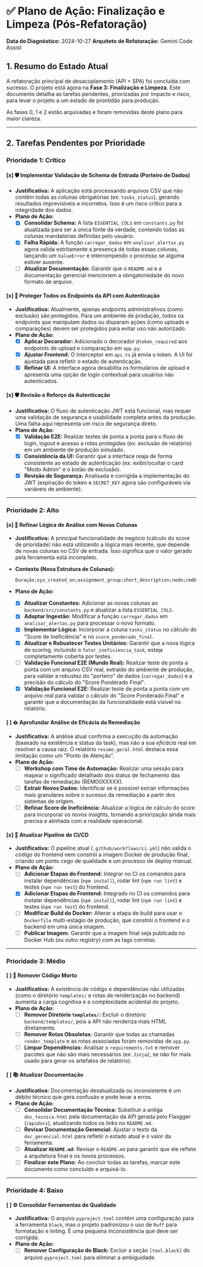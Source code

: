 # ✅ Plano de Ação: Finalização e Limpeza (Pós-Refatoração)

**Data do Diagnóstico:** 2024-10-27
**Arquiteto de Refatoração:** Gemini Code Assist

## 1. Resumo do Estado Atual

A refatoração principal de desacoplamento (API + SPA) foi concluída com sucesso. O projeto está agora na **Fase 3: Finalização e Limpeza**. Este documento detalha as tarefas pendentes, priorizadas por impacto e risco, para levar o projeto a um estado de prontidão para produção.

As fases 0, 1 e 2 estão arquivadas e foram removidas deste plano para maior clareza.

---

## 2. Tarefas Pendentes por Prioridade

### Prioridade 1: Crítico

#### [x] 🛡️ Implementar Validação de Schema de Entrada (Porteiro de Dados)

- **Justificativa:** A aplicação está processando arquivos CSV que não contêm todas as colunas obrigatórias (ex: `tasks_status`), gerando resultados imprevisíveis e incorretos. Isso é um risco crítico para a integridade dos dados.
- **Plano de Ação:**
  - [x] **Consolidar Schema:** A lista `ESSENTIAL_COLS` em `constants.py` foi atualizada para ser a única fonte da verdade, contendo todas as colunas mandatórias definidas pelo usuário.
  - [x] **Falha Rápida:** A função `carregar_dados` em `analisar_alertas.py` agora valida estritamente a presença de todas essas colunas, lançando um `ValueError` e interrompendo o processo se alguma estiver ausente.
  - [ ] **Atualizar Documentação:** Garantir que o `README.md` e a documentação gerencial mencionem a obrigatoriedade do novo formato de arquivo.

#### [x] 🔐 Proteger Todos os Endpoints da API com Autenticação

- **Justificativa:** Atualmente, apenas endpoints administrativos (como exclusão) são protegidos. Para um ambiente de produção, todos os endpoints que manipulam dados ou disparam ações (como uploads e comparações) devem ser protegidos para evitar uso não autorizado.
- **Plano de Ação:**
  - [x] **Aplicar Decorador:** Adicionado o decorador `@token_required` aos endpoints de upload e comparação em `app.py`.
  - [x] **Ajustar Frontend:** O interceptor em `api.ts` já envia o token. A UI foi ajustada para refletir o estado de autenticação.
  - [x] **Refinar UI:** A interface agora desabilita os formulários de upload e apresenta uma opção de login contextual para usuários não autenticados.

#### [x] 🛡️ Revisão e Reforço da Autenticação

- **Justificativa:** O fluxo de autenticação JWT está funcional, mas requer uma validação de segurança e usabilidade completa antes da produção. Uma falha aqui representa um risco de segurança direto.
- **Plano de Ação:**
  - [x] **Validação E2E:** Realizar testes de ponta a ponta para o fluxo de login, logout e acesso a rotas protegidas (ex: exclusão de relatório) em um ambiente de produção simulado.
  - [x] **Consistência da UI:** Garantir que a interface reaja de forma consistente ao estado de autenticação (ex: exibir/ocultar o card "Modo Admin" e o botão de exclusão).
  - [x] **Revisão de Segurança:** Analisada e corrigida a implementação do JWT (expiração do token e `SECRET_KEY` agora são configuráveis via variáveis de ambiente).

---

### Prioridade 2: Alto

#### [x] 🧠 Refinar Lógica de Análise com Novas Colunas

- **Justificativa:** A principal funcionalidade de negócio (cálculo do score de prioridade) não está utilizando a lógica mais recente, que depende de novas colunas no CSV de entrada. Isso significa que o valor gerado pela ferramenta está incompleto.
- **Contexto (Nova Estrutura de Colunas):**

  ```
  Duração;sys_created_on;assignment_group;short_description;node;cmdb_ci;number;severity;parent;cmdb_ci.sys_class_name;source;sn_priority_group;state;sys_id;type.display_value;u_action_time;u_closed_date;acknowledged;correlation_group;event_count;incident;metric_name;message_key;com_remediacao;Pilar;tasks_count;tasks_numbers;tasks_status;remediation_tasks_present;alert_found;processing_status;error_message
  ```

- **Plano de Ação:**
  - [x] **Atualizar Constantes:** Adicionar as novas colunas ao `backend/src/constants.py` e atualizar a lista `ESSENTIAL_COLS`.
  - [x] **Adaptar Ingestão:** Modificar a função `carregar_dados` em `analisar_alertas.py` para processar o novo formato.
  - [x] **Implementar Lógica:** Incorporar a coluna `tasks_status` no cálculo do "Score de Ineficiência" e no `score_ponderado_final`.
  - [x] **Atualizar e Robustecer Testes Unitários:** Garantir que a nova lógica de scoring, incluindo o `fator_ineficiencia_task`, esteja completamente coberta por testes.
  - [ ] **Validação Funcional E2E (Mundo Real):** Realizar teste de ponta a ponta com um arquivo CSV real, extraído do ambiente de produção, para validar a robustez do "porteiro" de dados (`carregar_dados`) e a precisão do cálculo do "Score Ponderado Final".
  - [x] **Validação Funcional E2E:** Realizar teste de ponta a ponta com um arquivo real para validar o cálculo do "Score Ponderado Final" e garantir que a documentação da funcionalidade está visível no relatório.

#### [ ] � Aprofundar Análise de Eficácia da Remediação

- **Justificativa:** A análise atual confirma a *execução* da automação (baseado na existência e status da task), mas não a sua *eficácia* real em resolver a causa raiz. O relatório `resumo_geral.html` destaca essa limitação como um "Ponto de Atenção".
- **Plano de Ação:**
  - [ ] **Workshop com Time de Automação:** Realizar uma sessão para mapear o significado detalhado dos status de fechamento das tarefas de remediação (REM00XXXXX).
  - [ ] **Extrair Novos Dados:** Identificar se é possível extrair informações mais granulares sobre o sucesso da remediação a partir dos sistemas de origem.
  - [ ] **Refinar Score de Ineficiência:** Atualizar a lógica de cálculo do score para incorporar os novos insights, tornando a priorização ainda mais precisa e alinhada com a realidade operacional.

#### [x] 🚀 Atualizar Pipeline de CI/CD

- **Justificativa:** O pipeline atual (`.github/workflows/ci.yml`) não valida o código do frontend nem constrói a imagem Docker de produção final, criando um ponto cego de qualidade e um processo de deploy manual.
- **Plano de Ação:**
  - [ ] **Adicionar Etapas do Frontend:** Integrar no CI os comandos para instalar dependências (`npm install`), rodar lint (`npm run lint`) e testes (`npm run test`) do frontend.
  - [x] **Adicionar Etapas do Frontend:** Integrado no CI os comandos para instalar dependências (`npm install`), rodar lint (`npm run lint`) e testes (`npm run test`) do frontend.
  - [ ] **Modificar Build do Docker:** Alterar a etapa de build para usar o `Dockerfile` multi-estágio de produção, que constrói o frontend e o backend em uma única imagem.
  - [ ] **Publicar Imagem:** Garantir que a imagem final seja publicada no Docker Hub (ou outro registry) com as tags corretas.

---

### Prioridade 3: Médio

#### [ ] 🧹 Remover Código Morto

- **Justificativa:** A existência de código e dependências não utilizadas (como o diretório `templates/` e rotas de renderização no backend) aumenta a carga cognitiva e a complexidade acidental do projeto.
- **Plano de Ação:**
  - [ ] **Remover Diretório `templates/`:** Excluir o diretório `backend/templates/`, pois a API não renderiza mais HTML diretamente.
  - [ ] **Remover Rotas Obsoletas:** Garantir que todas as chamadas `render_template` e as rotas associadas foram removidas de `app.py`.
  - [ ] **Limpar Dependências:** Analisar o `requirements.txt` e remover pacotes que não são mais necessários (ex: `Jinja2`, se não for mais usado para gerar os artefatos de relatório).

#### [ ] 📚 Atualizar Documentação

- **Justificativa:** Documentação desatualizada ou inconsistente é um débito técnico que gera confusão e pode levar a erros.
- **Plano de Ação:**
  - [ ] **Consolidar Documentação Técnica:** Substituir a antiga `doc_tecnica.html` pela documentação da API gerada pelo Flasgger (`/apidocs`), atualizando todos os links no `README.md`.
  - [ ] **Revisar Documentação Gerencial:** Ajustar o texto da `doc_gerencial.html` para refletir o estado atual e o valor da ferramenta.
  - [ ] **Atualizar `README.md`:** Revisar o `README.md` para garantir que ele reflete a arquitetura final e os novos processos.
  - [ ] **Finalizar este Plano:** Ao concluir todas as tarefas, marcar este documento como concluído e arquivá-lo.

---

### Prioridade 4: Baixo

#### [ ] ⚙️ Consolidar Ferramentas de Qualidade

- **Justificativa:** O arquivo `pyproject.toml` contém uma configuração para a ferramenta `black`, mas o projeto padronizou o uso de `Ruff` para formatação e linting. É uma pequena inconsistência que deve ser corrigida.
- **Plano de Ação:**
  - [ ] **Remover Configuração do Black:** Excluir a seção `[tool.black]` do arquivo `pyproject.toml` para eliminar a ambiguidade.
